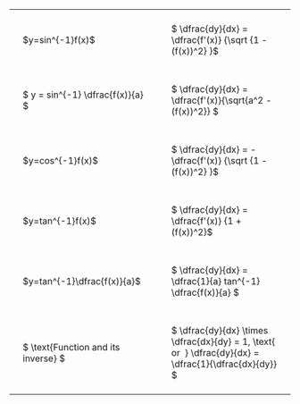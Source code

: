 #  
<br>
<style type="text/css">
#T_cdd4c th.col_heading {
  text-align: left;
  font-size: 1em;
}
#T_cdd4c td {
  text-align: left;
  font-size: 1em;
  padding: 1.5em;
}
#T_cdd4c_row0_col0, #T_cdd4c_row1_col0, #T_cdd4c_row2_col0, #T_cdd4c_row3_col0, #T_cdd4c_row4_col0, #T_cdd4c_row5_col0 {
  width: 300px;
  white-space: pre-wrap;
}
#T_cdd4c_row0_col1, #T_cdd4c_row1_col1, #T_cdd4c_row2_col1, #T_cdd4c_row3_col1, #T_cdd4c_row4_col1, #T_cdd4c_row5_col1 {
  width: 400px;
  white-space: pre-wrap;
}
</style>
<table id="T_cdd4c">
  <thead>
  </thead>
  <tbody>
    <tr>
      <td id="T_cdd4c_row0_col0" class="data row0 col0" >$y=sin^{-1}f(x)$</td>
      <td id="T_cdd4c_row0_col1" class="data row0 col1" >$ \dfrac{dy}{dx} = \dfrac{f'(x)} {\sqrt {1 - (f(x))^2} }$</td>
    </tr>
    <tr>
      <td id="T_cdd4c_row1_col0" class="data row1 col0" >$ y = sin^{-1} \dfrac{f(x)}{a} $</td>
      <td id="T_cdd4c_row1_col1" class="data row1 col1" >$ \dfrac{dy}{dx} = \dfrac{f'(x)}{\sqrt{a^2 - (f(x))^2}} $</td>
    </tr>
    <tr>
      <td id="T_cdd4c_row2_col0" class="data row2 col0" >$y=cos^{-1}f(x)$</td>
      <td id="T_cdd4c_row2_col1" class="data row2 col1" >$ \dfrac{dy}{dx} = - \dfrac{f'(x)} {\sqrt {1 - (f(x))^2} }$</td>
    </tr>
    <tr>
      <td id="T_cdd4c_row3_col0" class="data row3 col0" >$y=tan^{-1}f(x)$</td>
      <td id="T_cdd4c_row3_col1" class="data row3 col1" >$ \dfrac{dy}{dx} = \dfrac{f'(x)} {1 + (f(x))^2}$</td>
    </tr>
    <tr>
      <td id="T_cdd4c_row4_col0" class="data row4 col0" >$y=tan^{-1}\dfrac{f(x)}{a}$</td>
      <td id="T_cdd4c_row4_col1" class="data row4 col1" >$ \dfrac{dy}{dx} =  \dfrac{1}{a} tan^{-1} \dfrac{f(x)}{a} $</td>
    </tr>
    <tr>
      <td id="T_cdd4c_row5_col0" class="data row5 col0" >$ \text{Function and its inverse} $</td>
      <td id="T_cdd4c_row5_col1" class="data row5 col1" >$ \dfrac{dy}{dx} \times \dfrac{dx}{dy} = 1, \text{  or  } \dfrac{dy}{dx} = \dfrac{1}{\dfrac{dx}{dy}} $</td>
    </tr>
  </tbody>
</table>
